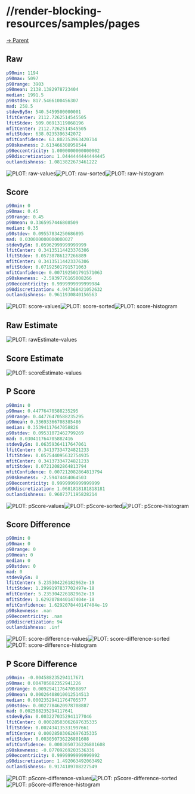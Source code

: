 
# //render-blocking-resources/samples/pages

[→ Parent](../..)


## Raw


```yaml
p90min: 1194
p90max: 5097
p90range: 3903
p90mean: 2138.1382978723404
median: 1991.5
p90stdev: 817.5466100456307
mad: 258.5
stdevBySn: 540.5459500000001
lfitCenter: 2112.7262514545505
lfitStdev: 509.06913119068196
mfitCenter: 2112.7262514545505
mfitStdev: 638.0235396342072
mfitConfidence: 63.802353963420714
p90skewness: 2.613466308958544
p90eccentricity: 1.0000000000000002
p90discretization: 1.0444444444444445
outlandishness: 1.0813822673461222

```

![PLOT: raw-values](./raw/values.svg)![PLOT: raw-sorted](./raw/sorted.svg)![PLOT: raw-histogram](./raw/histogram.svg)
## Score


```yaml
p90min: 0
p90max: 0.45
p90range: 0.45
p90mean: 0.3365957446808509
median: 0.35
p90stdev: 0.09557834250686895
mad: 0.030000000000000027
stdevBySn: 0.05962999999999999
lfitCenter: 0.34135114423376306
lfitStdev: 0.05738786127266889
mfitCenter: 0.34135114423376306
mfitStdev: 0.07192501791571063
mfitConfidence: 0.007192501791571063
p90skewness: -2.5939776165008266
p90eccentricity: 0.9999999999999984
p90discretization: 4.947368421052632
outlandishness: 0.9611930840156563

```

![PLOT: score-values](./score/values.svg)![PLOT: score-sorted](./score/sorted.svg)![PLOT: score-histogram](./score/histogram.svg)
## Raw Estimate

![PLOT: rawEstimate-values](./rawEstimate/values.svg)
## Score Estimate

![PLOT: scoreEstimate-values](./scoreEstimate/values.svg)
## P Score


```yaml
p90min: 0
p90max: 0.44776470588235295
p90range: 0.44776470588235295
p90mean: 0.33693366708385486
median: 0.35394117647058826
p90stdev: 0.09531072462799269
mad: 0.030411764705882416
stdevBySn: 0.06359364117647061
lfitCenter: 0.34137334724821233
lfitStdev: 0.057544095632754935
mfitCenter: 0.34137334724821233
mfitStdev: 0.07212082864813794
mfitConfidence: 0.007212082864813794
p90skewness: -2.59474464064503
p90eccentricity: 0.9999999999999999
p90discretization: 1.0681818181818181
outlandishness: 0.9607371195828214

```

![PLOT: pScore-values](./pScore/values.svg)![PLOT: pScore-sorted](./pScore/sorted.svg)![PLOT: pScore-histogram](./pScore/histogram.svg)
## Score Difference


```yaml
p90min: 0
p90max: 0
p90range: 0
p90mean: 0
median: 0
p90stdev: 0
mad: 0
stdevBySn: 0
lfitCenter: 5.235304226182962e-19
lfitStdev: 1.2999197837702497e-18
mfitCenter: 5.235304226182962e-19
mfitStdev: 1.6292078440147404e-18
mfitConfidence: 1.6292078440147404e-19
p90skewness: .nan
p90eccentricity: .nan
p90discretization: 94
outlandishness: .inf

```

![PLOT: score-difference-values](./score-difference/values.svg)![PLOT: score-difference-sorted](./score-difference/sorted.svg)![PLOT: score-difference-histogram](./score-difference/histogram.svg)
## P Score Difference


```yaml
p90min: -0.004588235294117671
p90max: 0.004705882352941226
p90range: 0.009294117647058897
p90mean: 0.00026408010012514513
median: 0.00023529411764705577
p90stdev: 0.0027784620978708887
mad: 0.002588235294117641
stdevBySn: 0.0032270352941177046
lfitCenter: 0.00028503062697635335
lfitStdev: 0.002434135331997661
mfitCenter: 0.00028503062697635335
mfitStdev: 0.003050736226801608
mfitConfidence: 0.0003050736226801608
p90skewness: -0.07709269203536336
p90eccentricity: 0.9999999999999992
p90discretization: 1.492063492063492
outlandishness: 0.9174189708227549

```

![PLOT: pScore-difference-values](./pScore-difference/values.svg)![PLOT: pScore-difference-sorted](./pScore-difference/sorted.svg)![PLOT: pScore-difference-histogram](./pScore-difference/histogram.svg)